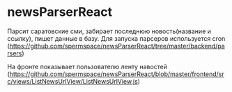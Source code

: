 # newsParserReact

Парсит саратовские сми, забирает последнюю новость(название и ссылку), пишет данные в базу.
Для запуска парсеров используется cron <br />
(https://github.com/spermspace/newsParserReact/tree/master/backend/parsers)

На фронте показывает пользователю ленту навостей<br />
(https://github.com/spermspace/newsParserReact/blob/master/frontend/src/views/ListNewsUrlView/ListNewsUrlView.js)
